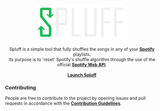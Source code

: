 <p align='center'>
	<img src='../public/resources/spluff.svg' width='300' height='120' alt='Spluff wordmark logo'>
	<br><br>
	Spluff is a simple tool that fully shuffles the songs in any of your <b><a href='https://www.spotify.com'>Spotify</a></b> playlists.
	<br>
	Its purpose is to 'reset' Spotify's shuffle algorithm through the use of the official <b><a href='https://developer.spotify.com/documentation/web-api'>Spotify Web API</a></b>.
	<br><br>
	<b><a href='https://spluff.maikdevries.com'>Launch Spluff</a></b>
</p>

### **Contributing**
People are free to contribute to the project by opening issues and pull requests in accordance with the **[Contribution Guidelines](https://github.com/maikdevries/Spluff/blob/main/.github/CONTRIBUTING.md)**.
